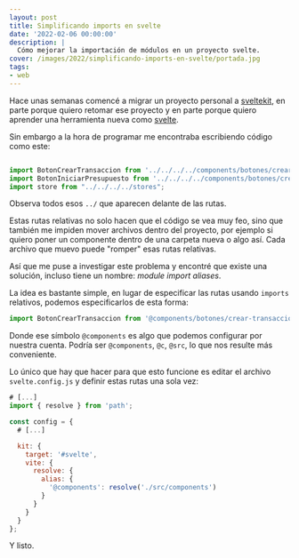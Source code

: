 ```yaml
---
layout: post
title: Simplificando imports en svelte
date: '2022-02-06 00:00:00'
description: |
  Cómo mejorar la importación de módulos en un proyecto svelte.
cover: /images/2022/simplificando-imports-en-svelte/portada.jpg
tags:
- web
---
```


Hace unas semanas comencé a migrar un proyecto personal
a [sveltekit](https://kit.svelte.dev/), en parte porque quiero
retomar ese proyecto y en parte porque quiero aprender una herramienta
nueva como [svelte](https://svelte.dev/).

Sin embargo a la hora de programar me encontraba escribiendo
código como este:

```javascript

import BotonCrearTransaccion from '../../../../components/botones/crear-transaccion.svelte';
import BotonIniciarPresupuesto from '../../../../components/botones/crear-presupuesto.svelte';
import store from "../../../../stores";

```

Observa todos esos `../` que aparecen delante de las rutas.

Estas rutas relativas no solo hacen que el código se vea muy feo, sino
que también me impiden mover archivos dentro del proyecto, por ejemplo
si quiero poner un componente dentro de una carpeta nueva o algo así. Cada
archivo que muevo puede "romper" esas rutas relativas.

Así que me puse a investigar este problema y encontré que existe una
solución, incluso tiene un nombre: *module import aliases*.


La idea es bastante simple, en lugar de especificar las rutas
usando `imports` relativos, podemos especificarlos de esta forma:

```javascript
import BotonCrearTransaccion from '@components/botones/crear-transaccion.svelte';
```

Donde ese símbolo `@components` es algo que podemos configurar por
nuestra cuenta. Podría ser `@components`, `@c`, `@src`, lo que nos
resulte más conveniente.

Lo único que hay que hacer para que esto funcione es editar el
archivo `svelte.config.js` y definir estas rutas una sola vez:


```js
# [...]
import { resolve } from 'path';

const config = {
  # [...]

  kit: {
    target: '#svelte',
    vite: {
      resolve: {
        alias: {
          '@components': resolve('./src/components')
        }
      }
    }
  }
};
```

Y listo.
